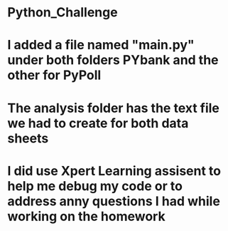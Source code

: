 # Python_Challenge
# I added a file named "main.py" under both folders PYbank and the other for PyPoll
# The analysis folder has the text file we had to create for both data sheets
# I did use Xpert Learning assisent to help me debug my code or to address anny questions I had while working on the homework
